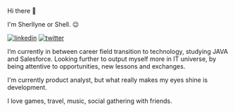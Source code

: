 Hi there 👋

I'm Sherllyne or Shell. 😉

[![linkedin](https://img.shields.io/badge/linkedin-0A66C2?style=for-the-badge&logo=linkedin&logoColor=white)](https://www.linkedin.com/in/sherllynepontes/)
[![twitter](https://img.shields.io/badge/twitter-1DA1F2?style=for-the-badge&logo=twitter&logoColor=white)](https://twitter.com/shellpontes)

I’m currently in between career field transition to technology, studying JAVA and Salesforce. Looking further to output myself more in IT universe, by being  attentive to opportunities, new lessons and exchanges.

I'm currently product analyst, but what really makes my eyes shine is development.

I love games, travel, music, social gathering with friends.

<!---
shellpontes/shellpontes is a ✨ special ✨ repository because its `README.md` (this file) appears on your GitHub profile.
You can click the Preview link to take a look at your changes.
--->

